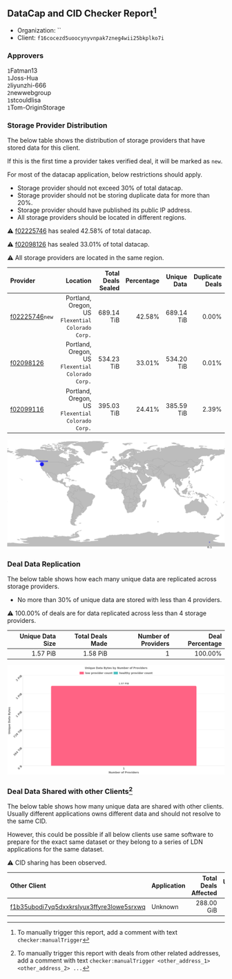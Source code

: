 ## DataCap and CID Checker Report[^1]
 - Organization: ``
 - Client: `f16cocezd5uoocynyvnpak7zneg4wii25bkplko7i`
### Approvers
`1`Fatman13<br/>`1`Joss-Hua<br/>`2`liyunzhi-666<br/>`2`newwebgroup<br/>`1`stcouldlisa<br/>`1`Tom-OriginStorage

### Storage Provider Distribution
The below table shows the distribution of storage providers that have stored data for this client.

If this is the first time a provider takes verified deal, it will be marked as `new`.

For most of the datacap application, below restrictions should apply.
 - Storage provider should not exceed 30% of total datacap.
 - Storage provider should not be storing duplicate data for more than 20%.
 - Storage provider should have published its public IP address.
 - All storage providers should be located in different regions.

⚠️ [f02225746](https://filfox.info/en/address/f02225746) has sealed 42.58% of total datacap.

⚠️ [f02098126](https://filfox.info/en/address/f02098126) has sealed 33.01% of total datacap.

⚠️ All storage providers are located in the same region.

| Provider                                                    |                                             Location | Total Deals Sealed | Percentage | Unique Data | Duplicate Deals |
| :---------------------------------------------------------- | ---------------------------------------------------: | -----------------: | ---------: | ----------: | --------------: |
| [f02225746](https://filfox.info/en/address/f02225746)`new`  | Portland, Oregon, US<br/>`Flexential Colorado Corp.` |         689.14 TiB |     42.58% |  689.14 TiB |           0.00% |
| [f02098126](https://filfox.info/en/address/f02098126)       | Portland, Oregon, US<br/>`Flexential Colorado Corp.` |         534.23 TiB |     33.01% |  534.20 TiB |           0.01% |
| [f02099116](https://filfox.info/en/address/f02099116)       | Portland, Oregon, US<br/>`Flexential Colorado Corp.` |         395.03 TiB |     24.41% |  385.59 TiB |           2.39% |

<img src="https://raw.githubusercontent.com/data-preservation-programs/filplus-checker-assets/main/filecoin-project/filecoin-plus-large-datasets/issues/1779/1690569531507.png"/>

### Deal Data Replication
The below table shows how each many unique data are replicated across storage providers.

- No more than 30% of unique data are stored with less than 4 providers.

⚠️ 100.00% of deals are for data replicated across less than 4 storage providers.

| Unique Data Size | Total Deals Made | Number of Providers | Deal Percentage |
| ---------------: | ---------------: | ------------------: | --------------: |
|         1.57 PiB |         1.58 PiB |                   1 |         100.00% |

<img src="https://raw.githubusercontent.com/data-preservation-programs/filplus-checker-assets/main/filecoin-project/filecoin-plus-large-datasets/issues/1779/1690569532510.png"/>

### Deal Data Shared with other Clients[^3]
The below table shows how many unique data are shared with other clients.
Usually different applications owns different data and should not resolve to the same CID.

However, this could be possible if all below clients use same software to prepare for the exact same dataset or they belong to a series of LDN applications for the same dataset.

⚠️ CID sharing has been observed.

| Other Client                                                                                                          | Application | Total Deals Affected | Unique CIDs | Approvers |
| :-------------------------------------------------------------------------------------------------------------------- | :---------- | -------------------: | ----------: | :-------- |
| [f1b35ubodi7yq5dxxkrslyux3ffyre3lowe5srxwq](https://filfox.info/en/address/f1b35ubodi7yq5dxxkrslyux3ffyre3lowe5srxwq) | Unknown     |           288.00 GiB |           9 | Unknown   |

[^1]: To manually trigger this report, add a comment with text `checker:manualTrigger`

[^2]: Deals from those addresses are combined into this report as they are specified with `checker:manualTrigger`

[^3]: To manually trigger this report with deals from other related addresses, add a comment with text `checker:manualTrigger <other_address_1> <other_address_2> ...`

